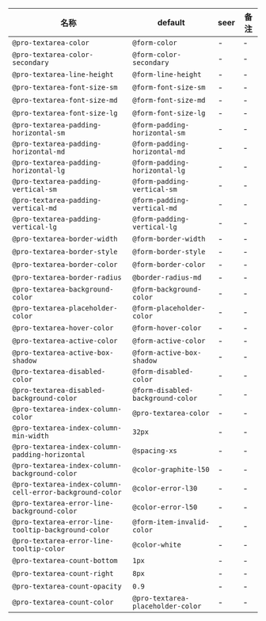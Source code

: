 | 名称 | default | seer | 备注 |
| --- | --- | --- | --- |
| `@pro-textarea-color` | `@form-color` | - | - |
| `@pro-textarea-color-secondary` | `@form-color-secondary` | - | - |
| `@pro-textarea-line-height` | `@form-line-height` | - | - |
| `@pro-textarea-font-size-sm` | `@form-font-size-sm` | - | - |
| `@pro-textarea-font-size-md` | `@form-font-size-md` | - | - |
| `@pro-textarea-font-size-lg` | `@form-font-size-lg` | - | - |
| `@pro-textarea-padding-horizontal-sm` | `@form-padding-horizontal-sm` | - | - |
| `@pro-textarea-padding-horizontal-md` | `@form-padding-horizontal-md` | - | - |
| `@pro-textarea-padding-horizontal-lg` | `@form-padding-horizontal-lg` | - | - |
| `@pro-textarea-padding-vertical-sm` | `@form-padding-vertical-sm` | - | - |
| `@pro-textarea-padding-vertical-md` | `@form-padding-vertical-md` | - | - |
| `@pro-textarea-padding-vertical-lg` | `@form-padding-vertical-lg` | - | - |
| `@pro-textarea-border-width` | `@form-border-width` | - | - |
| `@pro-textarea-border-style` | `@form-border-style` | - | - |
| `@pro-textarea-border-color` | `@form-border-color` | - | - |
| `@pro-textarea-border-radius` | `@border-radius-md` | - | - |
| `@pro-textarea-background-color` | `@form-background-color` | - | - |
| `@pro-textarea-placeholder-color` | `@form-placeholder-color` | - | - |
| `@pro-textarea-hover-color` | `@form-hover-color` | - | - |
| `@pro-textarea-active-color` | `@form-active-color` | - | - |
| `@pro-textarea-active-box-shadow` | `@form-active-box-shadow` | - | - |
| `@pro-textarea-disabled-color` | `@form-disabled-color` | - | - |
| `@pro-textarea-disabled-background-color` | `@form-disabled-background-color` | - | - |
| `@pro-textarea-index-column-color` | `@pro-textarea-color` | - | - |
| `@pro-textarea-index-column-min-width` | `32px` | - | - |
| `@pro-textarea-index-column-padding-horizontal` | `@spacing-xs` | - | - |
| `@pro-textarea-index-column-background-color` | `@color-graphite-l50` | - | - |
| `@pro-textarea-index-column-cell-error-background-color` | `@color-error-l30` | - | - |
| `@pro-textarea-error-line-background-color` | `@color-error-l50` | - | - |
| `@pro-textarea-error-line-tooltip-background-color` | `@form-item-invalid-color` | - | - |
| `@pro-textarea-error-line-tooltip-color` | `@color-white` | - | - |
| `@pro-textarea-count-bottom` | `1px` | - | - |
| `@pro-textarea-count-right` | `8px` | - | - |
| `@pro-textarea-count-opacity` | `0.9` | - | - |
| `@pro-textarea-count-color` | `@pro-textarea-placeholder-color` | - | - |
